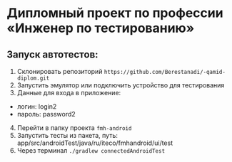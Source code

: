 # **Дипломный проект по профессии «Инженер по тестированию»**

## **Запуск автотестов:**

1. Склонировать репозиторий
   `https://github.com/Berestanadi/-qamid-diplom.git`
2. Запустить эмулятор или подключить устройство для тестирования
3. Данные для входа в приложение:
  - логин: login2
  - пароль: password2
4. Перейти в папку проекта `fmh-android`
5. Запустить тесты из пакета, путь: app/src/androidTest/java/ru/iteco/fmhandroid/ui/test
6. Через терминал `./gradlew connectedAndroidTest`
